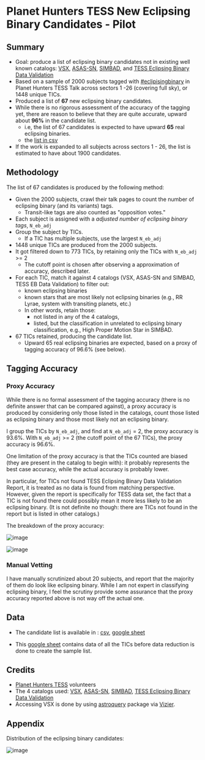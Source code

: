 # Planet Hunters TESS New Eclipsing Binary Candidates - Pilot

## Summary

- Goal: produce a list of eclipsing binary candidates not in existing well known catalogs: [VSX](https://www.aavso.org/vsx/), [ASAS-SN](https://asas-sn.osu.edu/variables), [SIMBAD](http://simbad.u-strasbg.fr/simbad/), and [TESS Eclipsing Binary Data Validation](https://baas.aas.org/pub/2021n1i530p01)
- Based on a sample of 2000 subjects tagged with [#eclipisingbinary](https://www.zooniverse.org/projects/nora-dot-eisner/planet-hunters-tess/talk/tags/eclipsingbinary) in Planet Hunters TESS Talk across sectors 1 -26 (covering full sky), or 1448 unique TICs.
- Produced a list of **67** new eclipsing binary candidates.
- While there is no rigorous assessment of the accuracy of the tagging yet, there are reason to believe that they are quite accurate, upward about **96%** in the candidate list.
  - i.e, the list of 67 candidates is expected to have upward **65** real eclipsing binaries.
  - the [list in csv](data_samples/pht_eb_candidates_from_samples.csv)
- If the work is expanded to all subjects across sectors 1 - 26, the list is estimated to have about 1900 candidates.


## Methodology

The list of 67 candidates is produced by the following method:

- Given the 2000 subjects, crawl their talk pages to count the number of eclipsing binary (and its variants) tags.
  - Transit-like tags are also counted as "opposition votes."
- Each subject is assigned with a *adjusted number of eclipsing binary tags*,  `N_eb_adj`
- Group the subject by TICs.
  - If a TIC has multiple subjects, use the largest `N_eb_adj`
- 1448 unique TICs are produced from the 2000 subjects.
- It got filtered down to 773 TICs, by retaining only the TICs with `N_eb_adj` >= 2
  - The cutoff point is chosen after observing a approximation of accuracy, described later.
- For each TIC, match it against 4 catalogs (VSX, ASAS-SN and SIMBAD, TESS EB Data Validation) to filter out:
  - known eclipsing binaries
  - known stars that are most likely not eclipsing binaries (e.g., RR Lyrae, system with transiting planets, etc.)
  - In other words, retain those:
    - not listed in any of the 4 catalogs,
    - listed, but the classification in unrelated to eclipsing binary classification, e.g., High Proper Motion Star in SIMBAD.
- 67 TICs retained, producing the candidate list.
  - Upward 65 real eclipsing binaries are expected, based on a proxy of tagging accuracy of 96.6% (see below).


## Tagging Accuracy

### Proxy Accuracy

While there is no formal assessment of the tagging accuracy (there is no definite answer that can be compared against), a proxy accuracy is produced
by considering only those listed in the catalogs, count those listed as eclipsing binary and those most likely not an eclipsing binary.

I group the TICs by `N_eb_adj`, and find at `N_eb_adj` = 2, the proxy accuracy is 93.6%. With `N_eb_adj` >= 2 (the cutoff point of the 67 TICs), the proxy accuracy is 96.6%.

One limitation of the proxy accuracy is that the TICs counted are biased (they are present in the catalog to begin with): it probably represents the best case accuracy, while the actual accuracy is probably lower.

In particular, for TICs not found TESS Eclipsing Binary Data Validation Report, it is treated as no data is found from matching perspective. However, given the report is specifically for TESS data set, the fact that a TIC is not found there could possibly mean it more less likely to be an eclipsing binary. (It is not definite no though: there are TICs not found in the report but is listed in other catalogs.)


The breakdown of the proxy accuracy:

![image](https://user-images.githubusercontent.com/250644/116791693-f5b0dd00-aa70-11eb-82a0-145a6aa608ee.png)

![image](https://user-images.githubusercontent.com/250644/116791661-cbf7b600-aa70-11eb-8f93-ae6474057569.png)


### Manual Vetting

I have manually scrutinized about 20 subjects, and report that the majority of them do look like eclipsing binary.
While I am not expert in classifying eclipsing binary, I feel the scrutiny provide some assurance that the proxy accuracy reported above is not way off the actual one.


## Data

- The candidate list is available in :  [csv](data_samples/pht_eb_candidates_from_samples.csv), [google sheet](https://docs.google.com/spreadsheets/d/1np63ehIBzJirj0byuZv8_7qW5e4JAM9XvAxB5UPoAi0/edit?usp=sharing)

- This [google sheet](https://docs.google.com/spreadsheets/d/18wDmfVStrwNpAf-6RDzmYPUzVSEkG3zMbzZKFuYQ2Ss/edit?usp=sharing) contains data of all the TICs before data reduction is done to create the sample list.

## Credits

- [Planet Hunters TESS](https://www.zooniverse.org/projects/nora-dot-eisner/planet-hunters-tess/) volunteers
- The 4 catalogs used: [VSX](https://www.aavso.org/vsx/), [ASAS-SN](https://asas-sn.osu.edu/variables), [SIMBAD](http://simbad.u-strasbg.fr/simbad/), [TESS Eclipsing Binary Data Validation](https://baas.aas.org/pub/2021n1i530p01)
- Accessing VSX is done by using [astroquery](https://astroquery.readthedocs.io/) package via [Vizier](https://vizier.u-strasbg.fr/).

## Appendix

Distribution of the eclipsing binary candidates:

![image](https://user-images.githubusercontent.com/250644/116791757-4de7df00-aa71-11eb-86d5-c6ef455f8ee3.png)

